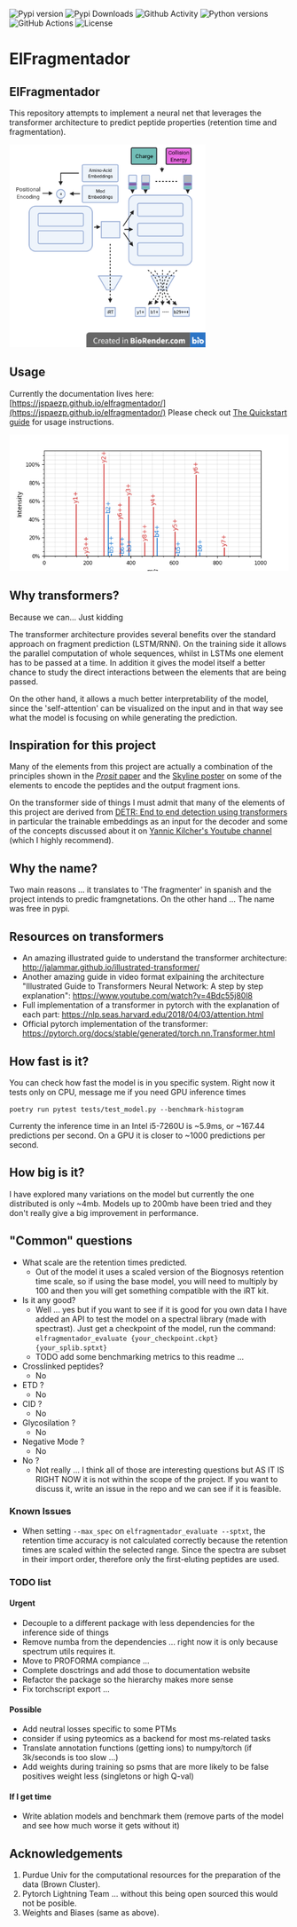 
![Pypi version](https://img.shields.io/pypi/v/elfragmentador?style=flat-square)
![Pypi Downloads](https://img.shields.io/pypi/dm/elfragmentador?style=flat-square)
![Github Activity](https://img.shields.io/github/last-commit/jspaezp/elfragmentador?style=flat-square)
![Python versions](https://img.shields.io/pypi/pyversions/elfragmentador?style=flat-square)
![GitHub Actions](https://img.shields.io/github/workflow/status/jspaezp/elfragmentador/CI%20Testing/release?style=flat-square)
![License](https://img.shields.io/pypi/l/elfragmentador?style=flat-square)


# ElFragmentador

## ElFragmentador

This repository attempts to implement a neural net that leverages the transformer architecture to predict peptide
properties (retention time and fragmentation).

![](./docs/img/schematic.png)

## Usage

Currently the documentation lives here: [https://jspaezp.github.io/elfragmentador/](https://jspaezp.github.io/elfragmentador/)
Please check out [The Quickstart guide](https://jspaezp.github.io/elfragmentador/quickstart) for usage instructions.

![](./docs/img/spectrum.png)

## Why transformers?

Because we can... Just kidding

The transformer architecture provides several benefits over the standard approach on fragment prediction (LSTM/RNN). On the training side it allows the parallel computation of whole sequences, whilst in LSTMs one element has to be passed at a time. In addition it gives the model itself a better chance to study the direct interactions between the elements that are being passed.

On the other hand, it allows a much better interpretability of the model, since the 'self-attention' can be visualized on the input and in that way see what the model is focusing on while generating the prediction.

## Inspiration for this project

Many of the elements from this project are actually a combination of the principles shown in the [*Prosit* paper](https://www.nature.com/articles/s41592-019-0426-7) and the [Skyline poster](https://skyline.ms/_webdav/home/software/Skyline/%40files/2019-ASBMB-Rohde.pdf) on some of the elements to encode the peptides and the output fragment ions.

On the transformer side of things I must admit that many of the elements of this project are derived from [DETR:  End to end detection using transformers](https://github.com/facebookresearch/detr) in particular the trainable embeddings as an input for the decoder and some of the concepts discussed about it on [Yannic Kilcher's Youtube channel](https://youtu.be/T35ba_VXkMY) (which I highly recommend).

## Why the name?

Two main reasons ... it translates to 'The fragmenter' in spanish and the project intends to predic framgnetations. On the other hand ... The name was free in pypi.

## Resources on transformers

- An amazing illustrated guide to understand the transformer architecture: <http://jalammar.github.io/illustrated-transformer/>
- Another amazing guide in video format exlpaining the architecture "Illustrated Guide to Transformers Neural Network: A step by step explanation": <https://www.youtube.com/watch?v=4Bdc55j80l8>
- Full implementation of a transformer in pytorch with the explanation of each part: <https://nlp.seas.harvard.edu/2018/04/03/attention.html>
- Official pytorch implementation of the transformer: <https://pytorch.org/docs/stable/generated/torch.nn.Transformer.html>

## How fast is it?

You can check how fast the model is in you specific system.
Right now it tests only on CPU, message me if you need GPU inference times

```shell
poetry run pytest tests/test_model.py --benchmark-histogram
```

Currenty the inference time in an Intel i5-7260U is ~5.9ms, or ~167.44 predictions per second. On a GPU it is closer to ~1000 predictions per second.

## How big is it?

I have explored many variations on the model but currently the one distributed is only ~4mb. Models up to 200mb have been tried and they don't really give a big improvement in performance.

## "Common" questions

- What scale are the retention times predicted.
  - Out of the model it uses a scaled version of the Biognosys retention time
    scale, so if using the base model, you will need to multiply by 100 and then
    you will get something compatible with the iRT kit.
- Is it any good?
  - Well ... yes but if you want to see if it is good for you own data I have
    added an API to test the model on a spectral library (made with spectrast).
    Just get a checkpoint of the model,
    run the command: `elfragmentador_evaluate {your_checkpoint.ckpt} {your_splib.sptxt}`
  - TODO add some benchmarking metrics to this readme ...
- Crosslinked peptides?
  - No
- ETD ?
  - No
- CID ?
  - No
- Glycosilation ?
  - No
- Negative Mode ?
  - No
- No ?
  - Not really ... I think all of those are interesting questions but
    AS IT IS RIGHT NOW it is not within the scope of the project. If you want
    to discuss it, write an issue in the repo and we can see if it is feasible.

### Known Issues

- When setting `--max_spec` on `elfragmentador_evaluate --sptxt`, the retention time accuracy is not calculated correctly because the retention times are scaled within the selected range. Since the spectra are subset in their import order, therefore only the first-eluting peptides are used.

### TODO list

#### Urgent

- Decouple to a different package with less dependencies for the inference side of things
- Remove numba from the dependencies ... right now it is only because spectrum utils requires it.
- Move to PROFORMA compiance ...
- Complete dosctrings and add those to documentation website
- Refactor the package so the hierarchy makes more sense
- Fix torchscript export ...

#### Possible

- Add neutral losses specific to some PTMs
- consider if using pyteomics as  a backend for most ms-related tasks
- Translate annotation functions (getting ions) to numpy/torch (if 3k/seconds is too slow ...)
- Add weights during training so psms that are more likely to be false positives weight less (singletons or high Q-val)

#### If I get time

- Write ablation models and benchmark them (remove parts of the model and see how much worse it gets without it)

## Acknowledgements

1. Purdue Univ for the computational resources for the preparation of the data (Brown Cluster).
1. Pytorch Lightning Team ... without this being open sourced this would not be posible.
1. Weights and Biases (same as above).
